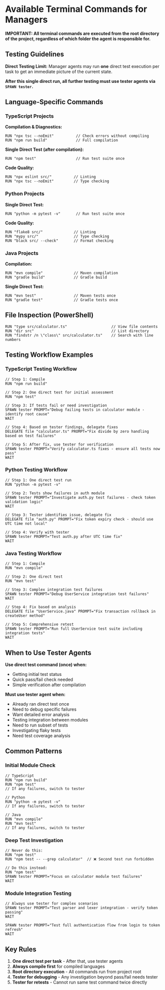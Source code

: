 # Available Terminal Commands for Managers

**IMPORTANT: All terminal commands are executed from the root directory of the project, regardless of which folder the agent is responsible for.**

## Testing Guidelines

**Direct Testing Limit:** Manager agents may run **one** direct test execution per task to get an immediate picture of the current state.

**After this single direct run, all further testing must use tester agents via `SPAWN tester`.**

## Language-Specific Commands

### TypeScript Projects

**Compilation & Diagnostics:**
```
RUN "npx tsc --noEmit"          // Check errors without compiling
RUN "npm run build"             // Full compilation
```

**Single Direct Test (after compilation):**
```
RUN "npm test"                  // Run test suite once
```

**Code Quality:**
```
RUN "npx eslint src/"          // Linting
RUN "npx tsc --noEmit"         // Type checking
```

### Python Projects

**Single Direct Test:**
```
RUN "python -m pytest -v"       // Run test suite once
```

**Code Quality:**
```
RUN "flake8 src/"              // Linting
RUN "mypy src/"                // Type checking
RUN "black src/ --check"       // Format checking
```

### Java Projects

**Compilation:**
```
RUN "mvn compile"              // Maven compilation
RUN "gradle build"             // Gradle build
```

**Single Direct Test:**
```
RUN "mvn test"                 // Maven tests once
RUN "gradle test"              // Gradle tests once
```

## File Inspection (PowerShell)

```
RUN "type src/calculator.ts"                    // View file contents
RUN "dir src"                                   // List directory
RUN "findstr /n \"class\" src/calculator.ts"    // Search with line numbers
```

## Testing Workflow Examples

### TypeScript Testing Workflow
```
// Step 1: Compile
RUN "npm run build"

// Step 2: One direct test for initial assessment
RUN "npm test"

// Step 3: If tests fail or need investigation
SPAWN tester PROMPT="Debug failing tests in calculator module - identify root cause"
WAIT

// Step 4: Based on tester findings, delegate fixes
DELEGATE file "calculator.ts" PROMPT="Fix divide by zero handling based on test failures"

// Step 5: After fix, use tester for verification
SPAWN tester PROMPT="Verify calculator.ts fixes - ensure all tests now pass"
WAIT
```

### Python Testing Workflow
```
// Step 1: One direct test run
RUN "python -m pytest -v"

// Step 2: Tests show failures in auth module
SPAWN tester PROMPT="Investigate auth.py test failures - check token validation logic"
WAIT

// Step 3: Tester identifies issue, delegate fix
DELEGATE file "auth.py" PROMPT="Fix token expiry check - should use UTC time not local"

// Step 4: Verify with tester
SPAWN tester PROMPT="Test auth.py after UTC time fix"
WAIT
```

### Java Testing Workflow
```
// Step 1: Compile
RUN "mvn compile"

// Step 2: One direct test
RUN "mvn test"

// Step 3: Complex integration test failures
SPAWN tester PROMPT="Debug UserService integration test failures"
WAIT

// Step 4: Fix based on analysis
DELEGATE file "UserService.java" PROMPT="Fix transaction rollback in createUser method"

// Step 5: Comprehensive retest
SPAWN tester PROMPT="Run full UserService test suite including integration tests"
WAIT
```

## When to Use Tester Agents

**Use direct test command (once) when:**
- Getting initial test status
- Quick pass/fail check needed
- Simple verification after compilation

**Must use tester agent when:**
- Already ran direct test once
- Need to debug specific failures
- Want detailed error analysis
- Testing integration between modules
- Need to run subset of tests
- Investigating flaky tests
- Need test coverage analysis

## Common Patterns

### Initial Module Check
```
// TypeScript
RUN "npm run build"
RUN "npm test"
// If any failures, switch to tester

// Python  
RUN "python -m pytest -v"
// If any failures, switch to tester

// Java
RUN "mvn compile"
RUN "mvn test"
// If any failures, switch to tester
```

### Deep Test Investigation
```
// Never do this:
RUN "npm test"
RUN "npm test -- --grep calculator"  // ❌ Second test run forbidden

// Do this instead:
RUN "npm test"
SPAWN tester PROMPT="Focus on calculator module test failures"
WAIT
```

### Module Integration Testing
```
// Always use tester for complex scenarios
SPAWN tester PROMPT="Test parser and lexer integration - verify token passing"
WAIT

SPAWN tester PROMPT="Test full authentication flow from login to token refresh"
WAIT
```

## Key Rules

1. **One direct test per task** - After that, use tester agents
2. **Always compile first** for compiled languages
3. **Root directory execution** - All commands run from project root
4. **Tester for debugging** - Any investigation beyond pass/fail needs tester
5. **Tester for retests** - Cannot run same test command twice directly